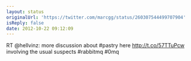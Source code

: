 ```yaml
---
layout: status
originalUrl: 'https://twitter.com/marcgg/status/260307544499707904'
isReply: false
date: 2012-10-22 09:12:09
---
```


RT @hellvinz: more discussion about #pastry here http://t.co/57TTuPcw involving the usual suspects #rabbitmq #0mq
